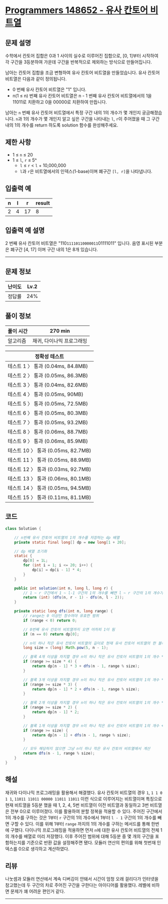 # [Programmers 148652 - 유사 칸토어 비트열](https://school.programmers.co.kr/learn/courses/30/lessons/148652)

## 문제 설명

수학에서 칸토어 집합은 0과 1 사이의 실수로 이루어진 집합으로, [0, 1]부터 시작하여 각 구간을 3등분하여 가운데 구간을 반복적으로 제외하는 방식으로 만들어집니다.

남아는 칸토어 집합을 조금 변형하여 유사 칸토어 비트열을 만들었습니다. 유사 칸토어 비트열은 다음과 같이 정의됩니다.

- 0 번째 유사 칸토어 비트열은 "1" 입니다.
- n(1 ≤ n) 번째 유사 칸토어 비트열은 n - 1 번째 유사 칸토어 비트열에서의 1을 11011로 치환하고 0을 00000로 치환하여 만듭니다.

남아는 `n` 번째 유사 칸토어 비트열에서 특정 구간 내의 1의 개수가 몇 개인지 궁금해졌습니다.
`n`과 1의 개수가 몇 개인지 알고 싶은 구간을 나타내는 `l`, `r`이 주어졌을 때 그 구간 내의 1의 개수를 return 하도록 solution 함수를 완성해주세요.

## 제한 사항

- 1 ≤ `n` ≤ 20
- 1 ≤ `l`, `r` ≤ 5ⁿ
  - `l` ≤ `r` < `l` + 10,000,000
  - `l`과 `r`은 비트열에서의 인덱스(1-base)이며 폐구간 `[l, r]`을 나타냅니다.

## 입출력 예

| n   | l   | r   | result |
| --- | --- | --- | ------ |
| 2   | 4   | 17  | 8      |

## 입출력 예 설명

2 번째 유사 칸토어 비트열은 "110`11110110000011`01111011" 입니다. 음영 표시된 부분은 폐구간 [4, 17] 이며 구간 내의 1은 8개 있습니다.

---

## 문제 정보

| 난이도 | Lv.2 |
| ------ | ---- |
| 정답률 | 24%  |

## 풀이 정보

| 풀이 시간 | 270 min                   |
| --------- | ------------------------- |
| 알고리즘  | 재귀, 다이나믹 프로그래밍 |

| 정확성 테스트                      |
| ---------------------------------- |
| 테스트 1 〉 통과 (0.04ms, 84.8MB)  |
| 테스트 2 〉 통과 (0.05ms, 86.3MB)  |
| 테스트 3 〉 통과 (0.04ms, 82.6MB)  |
| 테스트 4 〉 통과 (0.05ms, 90MB)    |
| 테스트 5 〉 통과 (0.05ms, 72.5MB)  |
| 테스트 6 〉 통과 (0.05ms, 80.3MB)  |
| 테스트 7 〉 통과 (0.05ms, 93.2MB)  |
| 테스트 8 〉 통과 (0.06ms, 88.7MB)  |
| 테스트 9 〉 통과 (0.06ms, 85.9MB)  |
| 테스트 10 〉 통과 (0.05ms, 82.7MB) |
| 테스트 11 〉 통과 (0.05ms, 88.9MB) |
| 테스트 12 〉 통과 (0.03ms, 92.7MB) |
| 테스트 13 〉 통과 (0.06ms, 80.1MB) |
| 테스트 14 〉 통과 (0.05ms, 94.5MB) |
| 테스트 15 〉 통과 (0.11ms, 81.1MB) |

## 코드

```java
class Solution {

    // n번째 유사 칸토어 비트열의 1의 개수를 저장하는 dp 배열
    private static final long[] dp = new long[1 + 20];

    // dp 배열 초기화
    static {
        dp[0] = 1L;
        for (int i = 1; i <= 20; i++) {
            dp[i] = dp[i - 1] * 4;
        }
    }

    public int solution(int n, long l, long r) {
        // 1 ~ r 구간에서 1 ~ l-1 구간의 1의 개수를 빼면 l ~ r 구간의 1의 개수가 됨
        return (int) (dfs(n, r - 1) - dfs(n, l - 2));
    }

    private static long dfs(int n, long range) {
        // range는 0 이상인 정수여야 유효한 범위
        if (range < 0) return 0;

        // 0번째 유사 칸토어 비트열까지 오면 어차피 1이 됨
        if (n == 0) return dp[0];

        // n이 하나 작은 유사 칸토어 비트열의 길이로 현재 유사 칸토어 비트열의 한 블록의 크기와 같음
        long size = (long) Math.pow(5, n - 1);

        // 블록 4개 이상을 차지할 경우 n이 하나 작은 유사 칸토어 비트열의 1의 개수 * 3 + 남은 구간 더하기
        if (range >= size * 4) {
            return dp[n - 1] * 3 + dfs(n - 1, range % size);
        }

        // 블록 3개 이상을 차지할 경우 n이 하나 작은 유사 칸토어 비트열의 1의 개수 * 2 + 남은 구간 더하기
        if (range >= size * 3) {
            return dp[n - 1] * 2 + dfs(n - 1, range % size);
        }

        // 블록 2개 이상을 차지할 경우 n이 하나 작은 유사 칸토어 비트열의 1의 개수 * 2
        if (range >= size * 2) {
            return dp[n - 1] * 2;
        }

        // 블록 1개 이상을 차지할 경우 n이 하나 작은 유사 칸토어 비트열의 1의 개수 + 남은 구간 더하기
        if (range >= size) {
            return dp[n - 1] + dfs(n - 1, range % size);
        }

        // 모두 해당하지 않으면 그냥 n이 하나 작은 유사 칸토어 비트열에서 계산
        return dfs(n - 1, range % size);
    }
}
```

## 해설

재귀와 다이나믹 프로그래밍을 활용해서 해결했다. 유사 칸토어 비트열의 경우 `1`, `1 1 0 1 1`, `11011 11011 00000 11011 11011` 이런 식으로 이루어지는 비트열이며 특징으로 현재 비트열을 5등분 했을 때 1, 2, 4, 5번 비트열이 이전 비트열과 동일하고 3번 비트열은 전부 0으로 이루어졌다. 이를 활용하여 분할 정복을 적용할 수 있다. 주어진 구간에서 1의 개수를 구하는 것은 1부터 `r` 구간의 1의 개수에서 1부터 `l - 1` 구간의 1의 개수를 빼면 구할 수 있다. 이를 위해 1부터 `range` 까지의 1의 개수를 구하는 메서드를 통해 한번에 구했다. 다이나믹 프로그래밍을 적용하면 먼저 `n`에 대한 유사 칸토어 비트열의 전체 1의 개수를 배열로 미리 저장했다. 이후 주어진 범위에 대해 5등분 중 몇 개의 구간을 포함하는지를 기준으로 반환 값을 설정해주면 됐다. 모듈러 연산의 편의를 위해 첫번재 인덱스를 0으로 생각하고 계산하였다.

## 리뷰

나눗셈과 모듈러 연산에서 계속 디버깅이 안돼서 시간이 엄청 오래 걸리다가 인터넷을 참고했는데 두 구간의 차로 주어진 구간을 구한다는 아이디어를 활용했다. 레벨에 비하면 문제가 꽤 어려운 편인거 같다.

---
